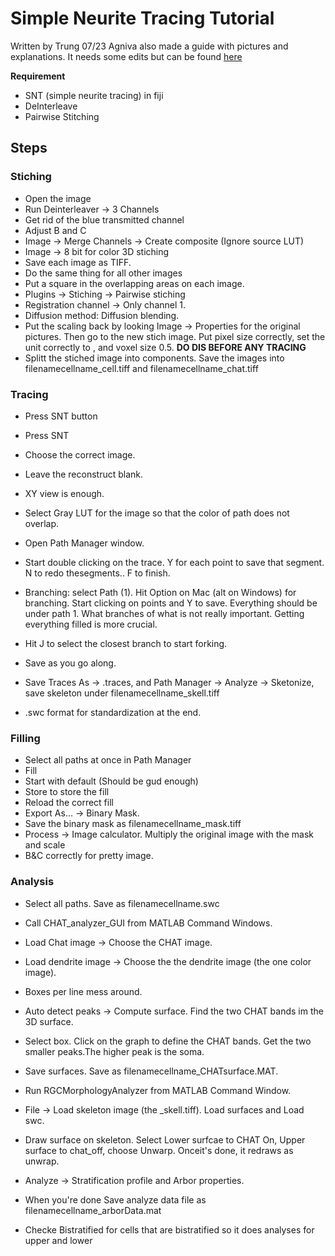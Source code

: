 # Simple Neurite Tracing Tutorial
Written by Trung 07/23
Agniva also made a guide with pictures and explanations. It needs some edits but can be found [here](../Protocols/Full_tracing_guide.pdf)

**Requirement**

- SNT (simple neurite tracing) in fiji
- DeInterleave
- Pairwise Stitching

## Steps
### Stiching
- Open the image
- Run Deinterleaver -> 3 Channels
- Get rid of the blue transmitted channel
- Adjust B and C
- Image -> Merge Channels -> Create composite (Ignore source LUT)
- Image -> 8 bit for color 3D stiching
- Save each image as TIFF.
- Do the same thing for all other images
- Put a square in the overlapping areas on each image.
- Plugins -> Stiching -> Pairwise stiching
- Registration channel -> Only channel 1.
- Diffusion method: Diffusion blending.
- Put the scaling back by looking Image -> Properties for the original pictures. Then go
to the new stich image. Put pixel size correctly, set the unit correctly to  , and voxel
size 0.5. **DO DIS BEFORE ANY TRACING**
- Splitt the stiched image into components. Save the images into
filenamecellname_cell.tiff and filenamecellname_chat.tiff

### Tracing
- Press SNT button
- Press SNT
- Choose the correct image.
- Leave the reconstruct blank.
- XY view is enough.
- Select Gray LUT for the image so that the color of path does not overlap.
- Open Path Manager window.
- Start double clicking on the trace. Y for each point to save that segment. N to redo thesegments.. F to finish.
- Branching: select Path (1). Hit Option on Mac (alt on Windows) for branching. Start
clicking on points and Y to save. Everything should be under path 1. What branches of
what is not really important. Getting everything filled is more crucial.
- Hit J to select the closest branch to start forking.

- Save as you go along.
- Save Traces As -> .traces, and Path Manager -> Analyze -> Sketonize, save
skeleton under filenamecellname_skell.tiff
- .swc format for standardization at the end.
### Filling
- Select all paths at once in Path Manager
- Fill
- Start with default (Should be gud enough)
- Store to store the fill
- Reload the correct fill
- Export As... -> Binary Mask.
- Save the binary mask as filenamecellname_mask.tiff
- Process -> Image calculator. Multiply the original image with the mask and scale
- B&C correctly for pretty image.
### Analysis
- Select all paths. Save as filenamecellname.swc
- Call CHAT_analyzer_GUI from MATLAB Command Windows.
- Load Chat image -> Choose the CHAT image.
- Load dendrite image -> Choose the the dendrite image (the one color image).
- Boxes per line mess around.
- Auto detect peaks -> Compute surface. Find the two CHAT bands im the 3D surface.
- Select box. Click on the graph to define the CHAT bands. Get the two smaller peaks.The higher peak is the soma.
- Save surfaces. Save as filenamecellname_CHATsurface.MAT.
- Run RGCMorphologyAnalyzer from MATLAB Command Window.
- File -> Load skeleton image (the _skell.tiff). Load surfaces and Load
swc.

- Draw surface on skeleton.
Select Lower surfcae to CHAT On, Upper surface to chat_off, choose Unwarp. Onceit's done, it redraws as unwrap.
- Analyze -> Stratification profile and Arbor properties.
- When you're done Save analyze data file as
filenamecellname_arborData.mat
- Checke Bistratified for cells that are bistratified so it does analyses for upper and lower
